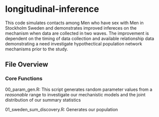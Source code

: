 # longitudinal-inference

This code simulates contacts among Men who have sex with Men in Stockholm Sweden and demonstrates improved infereces on the mechanism when data are collected in two waves. The improvement is dependent on the timing of data collection and available relationship data demonstrating a need investigate hypothectical population network mechanisms prior to the study. 

## File Overview

### Core Functions

00_param_gen.R: This script generates random parameter values from a *reasonable* range to investigate our mechanistic models and the joint distribution of our summary statistics


01_sweden_sum_discovery.R: Generates our population

